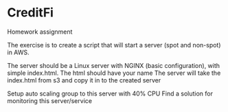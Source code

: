 # CreditFi
Homework assignment

The exercise is to create a script that will start a server (spot and non-spot) in AWS.

The server should be a Linux server with NGINX (basic configuration), with simple index.html. 
The html should have your name
The server will take the index.html from s3 and copy it in to the created server

Setup auto scaling group to this server with 40% CPU
Find a solution for monitoring this server/service
